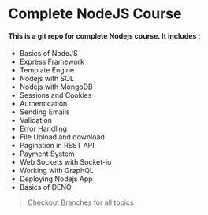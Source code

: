 # Complete NodeJS Course

#### This is a git repo for complete Nodejs course. It includes :

- Basics of NodeJS
- Express Framework
- Template Engine
- Nodejs with SQL
- Nodejs with MongoDB
- Sessions and Cookies
- Authentication
- Sending Emails
- Validation
- Error Handling
- File Upload and download
- Pagination in REST API
- Payment System
- Web Sockets with Socket-io
- Working with GraphQL
- Deploying Nodejs App
- Basics of DENO

> Checkout Branches for all topics
